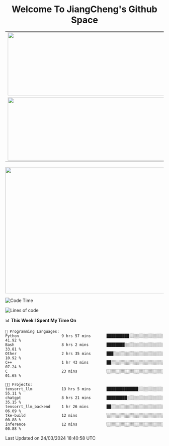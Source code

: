 <h1 align="center">Welcome To JiangCheng's Github Space</h1>

<table align="center" frame="void" rules="none" >
  <tr>
    <td>
      <div align="center"> <img height="200px" width="500px"  src="https://github-readme-stats.vercel.app/api?username=thisjiang&hide_title=true&hide_border=true&layout=compact&show_icons=trueline_height=21&text_color=000&icon_color=000&bg_color=0,ea6161,ffc64d,fffc4d,52fa5a&theme=graywhite" /> </div>
    </td>
    <td>
      <div align="center"> <img height="200px" width="500px" src="https://github-readme-stats.vercel.app/api/top-langs/?username=thisjiang&hide_title=true&hide_border=true&layout=compact&langs_count=6&text_color=000&icon_color=fff&bg_color=0,52fa5a,4dfcff,c64dff&theme=graywhite" /> </div>
    </td>
  </tr>
  <tr>
    <td>
      <div align="center"> <img height="200px" width="500px" src="https://github-readme-streak-stats.herokuapp.com/?user=thisjiang&hide_title=true&hide_border=true&layout=compact&langs_count=6" /> </div>
    </td>
    <td>
      <div align="center"> 
      <a href="https://github.com/" target="_blank"><img style="margin: 10px" src="https://profilinator.rishav.dev/skills-assets/git-scm-icon.svg" alt="Git" height="50" /></a>  
      <a href="https://www.linux.org/" target="_blank"><img style="margin: 10px" src="https://profilinator.rishav.dev/skills-assets/linux-original.svg" alt="Linux" height="50" /></a>  
      <a href="https://www.gnu.org/software/bash/" target="_blank"><img style="margin: 10px" src="https://profilinator.rishav.dev/skills-assets/gnu_bash-icon.svg" alt="Bash" height="50" /></a>  
      </div>
    </td>
  </tr>
</table>

<div align="center"> <img height="400px" width="1000px" src="https://github-readme-activity-graph.cyclic.app/graph?username=thisjiang&theme=react&hide_title=true&hide_border=true&layout=compact&langs_count=6" /> </div></td>

<!--START_SECTION:waka-->
![Code Time](http://img.shields.io/badge/Code%20Time-995%20hrs%2015%20mins-blue)

![Lines of code](https://img.shields.io/badge/From%20Hello%20World%20I%27ve%20Written-573.6%20thousand%20lines%20of%20code-blue)

📊 **This Week I Spent My Time On** 

```text
💬 Programming Languages: 
Python                   9 hrs 57 mins       ██████████░░░░░░░░░░░░░░░   41.92 % 
Bash                     8 hrs 2 mins        ████████░░░░░░░░░░░░░░░░░   33.81 % 
Other                    2 hrs 35 mins       ███░░░░░░░░░░░░░░░░░░░░░░   10.92 % 
C++                      1 hr 43 mins        ██░░░░░░░░░░░░░░░░░░░░░░░   07.24 % 
C                        23 mins             ░░░░░░░░░░░░░░░░░░░░░░░░░   01.65 % 

🐱‍💻 Projects: 
tensorrt_llm             13 hrs 5 mins       ██████████████░░░░░░░░░░░   55.11 % 
chatgpt                  8 hrs 21 mins       █████████░░░░░░░░░░░░░░░░   35.15 % 
tensorrt_llm_backend     1 hr 26 mins        ██░░░░░░░░░░░░░░░░░░░░░░░   06.09 % 
tke-build                12 mins             ░░░░░░░░░░░░░░░░░░░░░░░░░   00.88 % 
inference                12 mins             ░░░░░░░░░░░░░░░░░░░░░░░░░   00.88 % 
```


 Last Updated on 24/03/2024 18:40:58 UTC
<!--END_SECTION:waka-->
